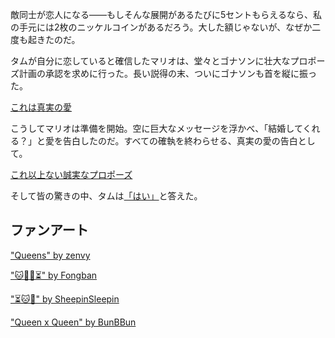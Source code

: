 <!-- title: 敵から恋人へ -->
<!-- relationship: Marriage -->

敵同士が恋人になる――もしそんな展開があるたびに5セントもらえるなら、私の手元には2枚のニッケルコインがあるだろう。大した額じゃないが、なぜか二度も起きたのだ。

タムが自分に恋していると確信したマリオは、堂々とゴナソンに壮大なプロポーズ計画の承認を求めに行った。長い説得の末、ついにゴナソンも首を縦に振った。

[これは真実の愛](#embed:https://www.youtube.com/live/Rd0awHHBTiA?feature=shared&t=2860)

こうしてマリオは準備を開始。空に巨大なメッセージを浮かべ、「結婚してくれる？」と愛を告白したのだ。すべての確執を終わらせる、真実の愛の告白として。

[これ以上ない誠実なプロポーズ](#embed:https://www.youtube.com/live/Rd0awHHBTiA?feature=shared&t=5630)

そして皆の驚きの中、タムは[「はい」](https://x.com/ourokronii/status/1832266311625306551)と答えた。

## ファンアート

["Queens" by zenvy](https://x.com/itsZenvy/status/1880388590880059420)

["🐱🌼💍⏳" by Fongban](https://x.com/Fongban_/status/1832364781971632407)

["⏳🐱💍" by SheepinSleepin](https://x.com/SheepinSleepin/status/1832299092724347174)

["Queen x Queen" by BunBBun](https://x.com/BunBBun1/status/1832497913559478732)

